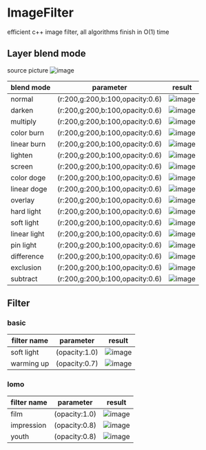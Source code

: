 # ImageFilter
efficient c++ image filter, all algorithms finish in O(1) time
## Layer blend mode
source picture
![image](https://github.com/vxh7/ImageFilter/raw/master/doc/images/test.jpg)


blend mode      | parameter                       | result
----------------|---------------------------------|-------------------------------------------------------------------------------------
normal          | (r:200,g:200,b:100,opacity:0.6) |![image](https://github.com/vxh7/ImageFilter/raw/master/doc/images/normal.jpg)
darken          | (r:200,g:200,b:100,opacity:0.6) |![image](https://github.com/vxh7/ImageFilter/raw/master/doc/images/darken.jpg)
multiply        | (r:200,g:200,b:100,opacity:0.6) |![image](https://github.com/vxh7/ImageFilter/raw/master/doc/images/multiply.jpg)
color burn      | (r:200,g:200,b:100,opacity:0.6) |![image](https://github.com/vxh7/ImageFilter/raw/master/doc/images/color_burn.jpg)
linear burn     | (r:200,g:200,b:100,opacity:0.6) |![image](https://github.com/vxh7/ImageFilter/raw/master/doc/images/linear_burn.jpg)
lighten         | (r:200,g:200,b:100,opacity:0.6) |![image](https://github.com/vxh7/ImageFilter/raw/master/doc/images/lighten.jpg)
screen          | (r:200,g:200,b:100,opacity:0.6) |![image](https://github.com/vxh7/ImageFilter/raw/master/doc/images/screen.jpg)
color doge      | (r:200,g:200,b:100,opacity:0.6) |![image](https://github.com/vxh7/ImageFilter/raw/master/doc/images/color_doge.jpg)
linear doge     | (r:200,g:200,b:100,opacity:0.6) |![image](https://github.com/vxh7/ImageFilter/raw/master/doc/images/linear_doge.jpg)
overlay         | (r:200,g:200,b:100,opacity:0.6) |![image](https://github.com/vxh7/ImageFilter/raw/master/doc/images/overlay.jpg)
hard light      | (r:200,g:200,b:100,opacity:0.6) |![image](https://github.com/vxh7/ImageFilter/raw/master/doc/images/hardlight.jpg)
soft light      | (r:200,g:200,b:100,opacity:0.6) |![image](https://github.com/vxh7/ImageFilter/raw/master/doc/images/softlight.jpg)
linear light    | (r:200,g:200,b:100,opacity:0.6) |![image](https://github.com/vxh7/ImageFilter/raw/master/doc/images/linear_light.jpg)
pin light       | (r:200,g:200,b:100,opacity:0.6) |![image](https://github.com/vxh7/ImageFilter/raw/master/doc/images/pin_light.jpg)
difference      | (r:200,g:200,b:100,opacity:0.6) |![image](https://github.com/vxh7/ImageFilter/raw/master/doc/images/difference.jpg)
exclusion       | (r:200,g:200,b:100,opacity:0.6) |![image](https://github.com/vxh7/ImageFilter/raw/master/doc/images/exclusion.jpg)
subtract        | (r:200,g:200,b:100,opacity:0.6) |![image](https://github.com/vxh7/ImageFilter/raw/master/doc/images/subtract.jpg)

## Filter
### basic
filter name     | parameter                       | result
----------------|---------------------------------|---------------------------------------------------------------------------------------------------
soft light      | (opacity:1.0)                   |![image](https://github.com/vxh7/ImageFilter/raw/master/doc/images/filter_basic_softlight.jpg)
warming up      | (opacity:0.7)                   |![image](https://github.com/vxh7/ImageFilter/raw/master/doc/images/filter_basic_warming_up.jpg)

### lomo
filter name     | parameter                       | result
----------------|---------------------------------|---------------------------------------------------------------------------------------------------
film            | (opacity:1.0)                   |![image](https://github.com/vxh7/ImageFilter/raw/master/doc/images/filter_lomo_softlight.jpg)
impression      | (opacity:0.8)                   |![image](https://github.com/vxh7/ImageFilter/raw/master/doc/images/filter_lomo_impression.jpg)
youth           | (opacity:0.8)                   |![image](https://github.com/vxh7/ImageFilter/raw/master/doc/images/filter_lomo_youth.jpg)
